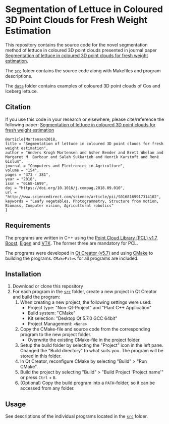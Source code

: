 # Segmentation of Lettuce in Coloured 3D Point Clouds for Fresh Weight Estimation
This repository contains the source code for the novel segmentation method of lettuce in coloured 3D point clouds presented in journal paper [Segmentation of lettuce in coloured 3D point clouds for fresh weight estimation](https://doi.org/10.1016/j.compag.2018.09.010).

The [`src`](src/) folder contains the source code along with Makefiles and program descriptions.

The [`data`](data/) folder contains examples of coloured 3D point clouds of Cos and Iceberg lettuce.

## Citation
If you use this code in your research or elsewhere, please cite/reference the following paper:
[Segmentation of lettuce in coloured 3D point clouds for fresh weight estimation](https://doi.org/10.1016/j.compag.2018.09.010)
```
@article{Mortensen2018,
title = "Segmentation of lettuce in coloured 3D point clouds for fresh weight estimation",
author = "Anders Krogh Mortensen and Asher Bender and Brett Whelan and Margaret M. Barbour and Salah Sukkarieh and Henrik Karstoft and René Gislum",
journal = "Computers and Electronics in Agriculture",
volume = "154",
pages = "373 - 381",
year = "2018",
issn = "0168-1699",
doi = "https://doi.org/10.1016/j.compag.2018.09.010",
url = "http://www.sciencedirect.com/science/article/pii/S0168169917314102",
keywords = "Leafy vegetables, Photogrammetry, Structure from motion, Biomass, Computer vision, Agricultural robotics"
}

```

## Requirements
The programs are written in C++ using the [Point Cloud Library (PCL) v1.7](http://pointclouds.org/), [Boost](http://www.boost.org/), [Eigen](http://eigen.tuxfamily.org/index.php?title=Main_Page) and [VTK](https://www.vtk.org/).
The former three are mandatory for PCL.

The programs were developed in [Qt Creator (v5.7)](https://www.qt.io/) and using [CMake](https://cmake.org/) to building the programs. `CMakeFiles` for all programs are included.

## Installation

1. Download or clone this repository
2. For each program in the [`src`](src/) folder, create a new project in Qt Creator and build the program:
    1. When creating a new project, the following settings were used:
        * Project type: "Non-Qt-Project" and "Plant C++ Application"
        * Build system: "CMake"
        * Kit selection: "Desktop Qt 5.7.0 GCC 64bit"
        * Project Management: `<None>`
    1. Copy the CMake-file and source code from the corresponding program to the new project folder.
        * Overwrite the existing CMake-file in the project folder.
    1. Setup the build folder by selecting the "Project" icon in the left pane. Changed the "Build directory" to what suits you. The program will be stored in this folder.
    1. In Qt Creator, reconfigure CMake by selecting "Build" > "Run CMake".
    1. Build the project by selecting "Build" > "Build Project 'Project name'" or press `Ctrl` + `B`.
    1. (Optional) Copy the build program into a `PATH`-folder, so it can be accessed from any folder. 

## Usage
See descriptions of the individual programs located in the [`src`](src/) folder.
